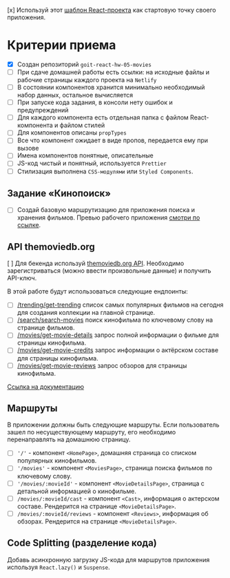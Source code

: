 [x] Используй этот
[шаблон React-проекта](https://github.com/goitacademy/react-homework-template#readme)
как стартовую точку своего приложения.

# Критерии приема

- [x] Создан репозиторий `goit-react-hw-05-movies`
- [ ] При сдаче домашней работы есть ссылки: на исходные файлы и рабочие
      страницы каждого проекта на `Netlify`
- [ ] В состоянии компонентов хранится минимально необходимый набор данных,
      остальное вычисляется
- [ ] При запуске кода задания, в консоли нету ошибок и предупреждений
- [ ] Для каждого компонента есть отдельная папка с файлом React-компонента и
      файлом стилей
- [ ] Для компонентов описаны `propTypes`
- [ ] Все что компонент ожидает в виде пропов, передается ему при вызове
- [ ] Имена компонентов понятные, описательные
- [ ] JS-код чистый и понятный, используется `Prettier`
- [ ] Стилизация выполнена `CSS-модулями` или `Styled Components`.

## Задание «Кинопоиск»

- [ ] Создай базовую маршрутизацию для приложения поиска и хранения фильмов.
      Превью рабочего приложения
      [смотри по ссылке](https://drive.google.com/file/d/1vR0hi3n1236Q5Bg4-se-8JVKD9UKSfId/view?usp=sharing).

## API themoviedb.org

[ ] Для бекенда используй [themoviedb.org API](https://www.themoviedb.org/).
Необходимо зарегистриваться (можно ввести произвольные данные) и получить
API-ключ.

В этой работе будут использоваться следующие ендпоинты:

- [ ] [/trending/get-trending](https://developers.themoviedb.org/3/trending/get-trending)
      список самых популярных фильмов на сегодня для создания коллекции на
      главной странице.
- [ ] [/search/search-movies](https://developers.themoviedb.org/3/search/search-movies)
      поиск кинофильма по ключевому слову на странице фильмов.
- [ ] [/movies/get-movie-details](https://developers.themoviedb.org/3/movies/get-movie-details)
      запрос полной информации о фильме для страницы кинофильма.
- [ ] [/movies/get-movie-credits](https://developers.themoviedb.org/3/movies/get-movie-credits)
      запрос информации о актёрском составе для страницы кинофильма.
- [ ] [/movies/get-movie-reviews](https://developers.themoviedb.org/3/movies/get-movie-reviews)
      запрос обзоров для страницы кинофильма.

[Ссылка на документацию](https://developers.themoviedb.org/3/getting-started/introduction)

## Маршруты

В приложении должны быть следующие маршруты. Если пользователь зашел по
несуществующему маршруту, его необходимо перенаправлять на домашнюю страницу.

- [ ] `'/'` - компонент `<HomePage>`, домашняя страница со списком популярных
      кинофильмов.
- [ ] `'/movies'` - компонент `<MoviesPage>`, страница поиска фильмов по
      ключевому слову.
- [ ] `'/movies/:movieId'` - компонент `<MovieDetailsPage>`, страница с
      детальной информацией о кинофильме.
- [ ] `/movies/:movieId/cast` - компонент `<Cast>`, информация о актерском
      составе. Рендерится на странице `<MovieDetailsPage>`.
- [ ] `/movies/:movieId/reviews` - компонент `<Reviews>`, информация об обзорах.
      Рендерится на странице `<MovieDetailsPage>`.

## Code Splitting (разделение кода)

Добавь асинхронную загрузку JS-кода для маршрутов приложения используя
`React.lazy()` и `Suspense`.
